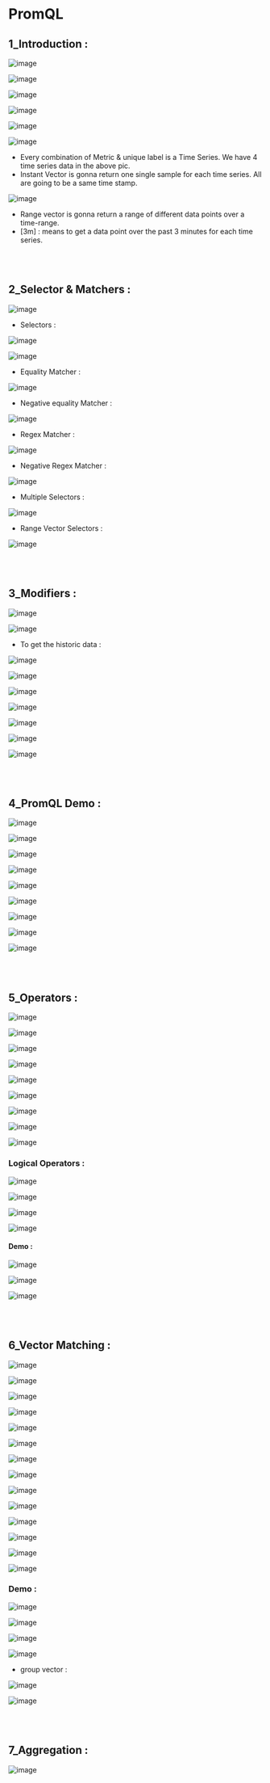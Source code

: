 # PromQL

## 1_Introduction :

![image](https://github.com/its-sachink/devops_and_kodekloud_prep/assets/25415707/90d90b4b-a07e-4709-8b78-1705fe53aa17)

![image](https://github.com/its-sachink/devops_and_kodekloud_prep/assets/25415707/a83c3ab8-0a10-47be-adfe-0be7156901d3)

![image](https://github.com/its-sachink/devops_and_kodekloud_prep/assets/25415707/397e9b4c-d38d-4285-90dd-3fdbaff2e638)

![image](https://github.com/its-sachink/devops_and_kodekloud_prep/assets/25415707/8cc0c030-43a0-4de1-b170-40a14784c6e5)

![image](https://github.com/its-sachink/devops_and_kodekloud_prep/assets/25415707/bc9db965-14cc-4d14-865f-2871e6334528)

![image](https://github.com/its-sachink/devops_and_kodekloud_prep/assets/25415707/95845453-2059-4cb4-b00a-ce55b5104871)

- Every combination of Metric & unique label is a Time Series. We have 4 time series data in the above pic.
- Instant Vector is gonna return one single sample for each time series. All are going to be a same time stamp.

![image](https://github.com/its-sachink/devops_and_kodekloud_prep/assets/25415707/29cda463-4388-4588-ad62-d3afd3bcdc09)

- Range vector is gonna return a range of different data points over a time-range.
- [3m] : means to get a data point over the past 3 minutes for each time series.

</br>
</br>

## 2_Selector & Matchers :

![image](https://github.com/its-sachink/devops_and_kodekloud_prep/assets/25415707/84f01022-8d2e-4e42-be66-104348faea5e)

- Selectors :

![image](https://github.com/its-sachink/devops_and_kodekloud_prep/assets/25415707/116429c0-090b-469a-8ab5-25c7117315ce)

![image](https://github.com/its-sachink/devops_and_kodekloud_prep/assets/25415707/f94a1655-0efc-43eb-91ea-fa0420680b9d)

- Equality Matcher :
  
![image](https://github.com/its-sachink/devops_and_kodekloud_prep/assets/25415707/f41ece20-29bb-4317-a0ba-6a2da703c082)

- Negative equality Matcher :

![image](https://github.com/its-sachink/devops_and_kodekloud_prep/assets/25415707/37160099-b2af-45e8-8b6d-c37d11a85750)

- Regex Matcher :

![image](https://github.com/its-sachink/devops_and_kodekloud_prep/assets/25415707/708bbf4a-dcc5-4980-b0bb-be6fecfe6ee8)

- Negative Regex Matcher :

![image](https://github.com/its-sachink/devops_and_kodekloud_prep/assets/25415707/a06ee95d-2dcd-47f4-8672-bbd3a820355c)

- Multiple Selectors :

![image](https://github.com/its-sachink/devops_and_kodekloud_prep/assets/25415707/26669dd4-c712-4462-a9e2-dc6aa0a61b8a)

- Range Vector Selectors :

![image](https://github.com/its-sachink/devops_and_kodekloud_prep/assets/25415707/4d823e23-3d25-4c40-aef3-ddc5c3da1c11)


</br>
</br>

## 3_Modifiers :

![image](https://github.com/its-sachink/devops_and_kodekloud_prep/assets/25415707/32b8cc49-05f6-4c54-aad8-f5bf293d0049)

![image](https://github.com/its-sachink/devops_and_kodekloud_prep/assets/25415707/5febd48e-bd09-453b-bbd9-eb95f4851e90)

- To get the historic data :

![image](https://github.com/its-sachink/devops_and_kodekloud_prep/assets/25415707/a3b97114-1bdf-421e-832c-de8a87d43881)

![image](https://github.com/its-sachink/devops_and_kodekloud_prep/assets/25415707/0c1b2a3d-119d-4e38-9eff-6aff4daf3d94)

![image](https://github.com/its-sachink/devops_and_kodekloud_prep/assets/25415707/cabddf03-64d3-465e-b5eb-deff6ce43dea)

![image](https://github.com/its-sachink/devops_and_kodekloud_prep/assets/25415707/39eead35-4858-4923-8d45-5d16ef6b61e4)

![image](https://github.com/its-sachink/devops_and_kodekloud_prep/assets/25415707/2784d678-2012-4ca1-bd91-f970176f1905)

![image](https://github.com/its-sachink/devops_and_kodekloud_prep/assets/25415707/0ee0ada6-08c6-49be-baba-d27617ceb8ee)

![image](https://github.com/its-sachink/devops_and_kodekloud_prep/assets/25415707/1f034944-14f0-4408-931b-beb52bd78388)

</br>
</br>

## 4_PromQL Demo :

![image](https://github.com/its-sachink/devops_and_kodekloud_prep/assets/25415707/8e3081e2-ed44-4e18-81cd-f9a59b1ad63e)

![image](https://github.com/its-sachink/devops_and_kodekloud_prep/assets/25415707/e780f19f-dc31-471d-ad2d-7519265e7334)

![image](https://github.com/its-sachink/devops_and_kodekloud_prep/assets/25415707/99e218c7-6493-472e-8e5f-768c5fec1bb2)

![image](https://github.com/its-sachink/devops_and_kodekloud_prep/assets/25415707/ceb14356-f6f2-4928-af1e-fad06e797fad)

![image](https://github.com/its-sachink/devops_and_kodekloud_prep/assets/25415707/b05244e6-d506-4b91-820e-06b4ac1d447e)

![image](https://github.com/its-sachink/devops_and_kodekloud_prep/assets/25415707/661ba1de-c31f-48e9-bb60-af7231e2835e)

![image](https://github.com/its-sachink/devops_and_kodekloud_prep/assets/25415707/e6f84c34-665f-49e1-857f-1d6491b96050)

![image](https://github.com/its-sachink/devops_and_kodekloud_prep/assets/25415707/b5e7bed5-0d2a-41e6-8cf9-eb0964e434cd)

![image](https://github.com/its-sachink/devops_and_kodekloud_prep/assets/25415707/2d4a0055-951e-4eeb-be88-420e27e7b3c2)


</br>
</br>

## 5_Operators :

![image](https://github.com/its-sachink/devops_and_kodekloud_prep/assets/25415707/ba87f56b-5436-4ad3-bc88-77054c4fe4f5)

![image](https://github.com/its-sachink/devops_and_kodekloud_prep/assets/25415707/f82eae16-5a3a-4cd8-be96-edc68addf886)

![image](https://github.com/its-sachink/devops_and_kodekloud_prep/assets/25415707/f4b7531f-0dd5-4b7f-842c-04129bbec8ae)

![image](https://github.com/its-sachink/devops_and_kodekloud_prep/assets/25415707/be017d82-cf54-4048-b894-6a68a8307ca0)

![image](https://github.com/its-sachink/devops_and_kodekloud_prep/assets/25415707/4d06b767-a0f0-48c3-89e0-52ef8dca9112)

![image](https://github.com/its-sachink/devops_and_kodekloud_prep/assets/25415707/13562060-338d-4829-8a41-87e59171aa2d)

![image](https://github.com/its-sachink/devops_and_kodekloud_prep/assets/25415707/cf39e437-ed6f-4671-bf3b-7defab8ef4bd)

![image](https://github.com/its-sachink/devops_and_kodekloud_prep/assets/25415707/9ecaee00-a60f-4a98-ba7a-38db7a1addd4)

![image](https://github.com/its-sachink/devops_and_kodekloud_prep/assets/25415707/4ea33271-d13a-4a7a-a002-e45b276b58f9)

### Logical Operators :

![image](https://github.com/its-sachink/devops_and_kodekloud_prep/assets/25415707/aca1d278-91db-4de9-841e-3910e6dde58c)

![image](https://github.com/its-sachink/devops_and_kodekloud_prep/assets/25415707/29f1ed93-0e86-48ea-bcaa-1102321bbe2d)

![image](https://github.com/its-sachink/devops_and_kodekloud_prep/assets/25415707/810f8f4f-fd30-4e88-a1ad-2bdbebce0692)

![image](https://github.com/its-sachink/devops_and_kodekloud_prep/assets/25415707/1de663de-54e0-410e-8042-11165e783755)

#### Demo :

![image](https://github.com/its-sachink/devops_and_kodekloud_prep/assets/25415707/a8962851-80c4-4ad4-b625-ed310065acac)

![image](https://github.com/its-sachink/devops_and_kodekloud_prep/assets/25415707/6d743dd7-d341-437c-9618-8164f1647c7c)

![image](https://github.com/its-sachink/devops_and_kodekloud_prep/assets/25415707/cc12544d-144b-413a-b2eb-dc795e22a580)

</br>
</br>

## 6_Vector Matching :

![image](https://github.com/its-sachink/devops_and_kodekloud_prep/assets/25415707/f258fa37-d7b0-48bf-b09e-8b75d84b57cf)

![image](https://github.com/its-sachink/devops_and_kodekloud_prep/assets/25415707/544b441c-3fd3-4580-8001-369b98c09f12)

![image](https://github.com/its-sachink/devops_and_kodekloud_prep/assets/25415707/8e2fe801-e607-4e6f-a256-a2dd51c1d1ec)

![image](https://github.com/its-sachink/devops_and_kodekloud_prep/assets/25415707/52969cec-6565-431f-b912-5e2a0da3389c)

![image](https://github.com/its-sachink/devops_and_kodekloud_prep/assets/25415707/a21299bb-b6ef-4cea-8c9a-62cbc78518a6)

![image](https://github.com/its-sachink/devops_and_kodekloud_prep/assets/25415707/4c3405c0-03f4-4481-8d83-cc6e2efeade3)

![image](https://github.com/its-sachink/devops_and_kodekloud_prep/assets/25415707/6ea77195-4216-4999-bc7b-9df5f9ca24f2)

![image](https://github.com/its-sachink/devops_and_kodekloud_prep/assets/25415707/f7b61b8e-14f6-4aeb-8c8a-0fc409d291e5)

![image](https://github.com/its-sachink/devops_and_kodekloud_prep/assets/25415707/f45e3acd-a93f-400c-a637-348b577a0f92)

![image](https://github.com/its-sachink/devops_and_kodekloud_prep/assets/25415707/f42e13d3-f7bc-4797-8351-6ca2f44f4d42)

![image](https://github.com/its-sachink/devops_and_kodekloud_prep/assets/25415707/2a8fe219-7132-4f0a-b94c-87352060e74f)

![image](https://github.com/its-sachink/devops_and_kodekloud_prep/assets/25415707/283c4c6f-85eb-4494-abbb-1c97839d6701)

![image](https://github.com/its-sachink/devops_and_kodekloud_prep/assets/25415707/2c62bb2b-8f66-444e-8858-54e16de8a8b7)

![image](https://github.com/its-sachink/devops_and_kodekloud_prep/assets/25415707/e634d733-3d9a-4054-b852-495f2b764b1b)

### Demo :

![image](https://github.com/its-sachink/devops_and_kodekloud_prep/assets/25415707/3cf9612b-da68-4ce1-aa5d-aabb7540f614)

![image](https://github.com/its-sachink/devops_and_kodekloud_prep/assets/25415707/adb4289d-48c4-4d44-984c-725024ec6f36)

![image](https://github.com/its-sachink/devops_and_kodekloud_prep/assets/25415707/14233929-37fa-423f-a433-0245857cf665)

![image](https://github.com/its-sachink/devops_and_kodekloud_prep/assets/25415707/c83293b5-1625-4424-9ae5-74eef7852630)

- group vector :

![image](https://github.com/its-sachink/devops_and_kodekloud_prep/assets/25415707/2c07a4ea-0ec1-4b9b-aa73-7f69d37af48e)

![image](https://github.com/its-sachink/devops_and_kodekloud_prep/assets/25415707/79f94b0b-3a56-41fc-b837-f428ed0007a7)


</br>
</br>

## 7_Aggregation :

![image](https://github.com/its-sachink/devops_and_kodekloud_prep/assets/25415707/155871b2-90b7-4ea7-948b-9f8175e5de4a)


